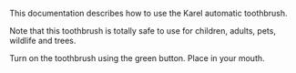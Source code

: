 This documentation describes how to use the Karel automatic toothbrush.

Note that this toothbrush is totally safe to use for children, adults, pets, wildlife and trees.

Turn on the toothbrush using the green button. Place in your mouth. 